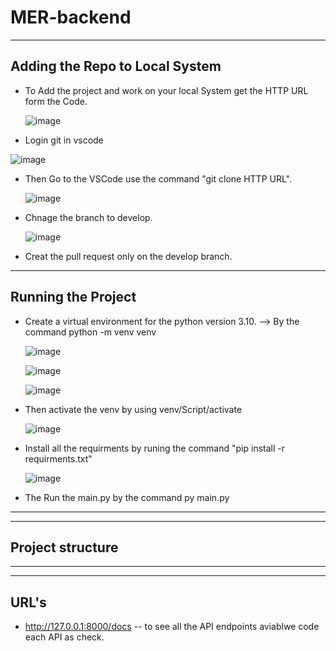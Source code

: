 # MER-backend
----
Adding the Repo to Local System
--
- To Add the project and work on your local System get the HTTP URL form the Code.


   ![image](https://github.com/user-attachments/assets/d257969a-8bcf-4270-859c-76debf3a4d67)


- Login git in vscode

 ![image](https://github.com/user-attachments/assets/1fb0d0ae-5cc6-4da1-87ce-4b7e7b0cc217)


- Then Go to the VSCode use the command "git clone HTTP URL".

  ![image](https://github.com/user-attachments/assets/04f7de10-bf1b-491f-8dd2-643f5c505883)

- Chnage the branch to develop.

   ![image](https://github.com/user-attachments/assets/f3598dcf-43fe-4489-8a43-77564de830fc)

- Creat the pull request only on the develop branch.

-----
Running the Project
-----
- Create a virtual environment for the python version 3.10. --> By the command python -m venv venv

   ![image](https://github.com/user-attachments/assets/de8748ac-7a91-4e7b-a46b-ee8c445048e5)


   ![image](https://github.com/user-attachments/assets/e4f2d680-987a-41f2-912a-e9453373f41d)

   ![image](https://github.com/user-attachments/assets/1f4e1cef-aa32-46b2-9367-8e765a268a13)

- Then activate the venv by using venv/Script/activate

  ![image](https://github.com/user-attachments/assets/cce465ad-8a9a-4369-8c57-1d493dc626e6)


- Install all the requirments by runing the command "pip install -r requirments.txt"
  
  ![image](https://github.com/user-attachments/assets/b86f88f2-3b76-4c6c-a2ba-ed4d47c38daa)

- The Run the main.py by the command py main.py

---------
-----------
Project structure
-------------

-------------
-------------
URL's 
-------------
- http://127.0.0.1:8000/docs -- to see all the API endpoints aviablwe code each API as check. 
